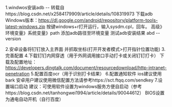 1.windwos安装adb -- 转载自https://blog.csdn.net/x2584179909/article/details/108319973
  下载adb
  Windows版本：https://dl.google.com/android/repository/platform-tools-latest-windows.zip
  按键windows+r打开运行，输入sysdm.cpl，回车。
  高级》环境变量》系统变量》path
  添加adb路径至环境变量
  测试adb安装结果 abd --version
  
2.安卓设备将钉钉放入主界面 并抓取坐标(打开开发者模式>打开指针位置功能)
3.完善配置
4.下载钉钉内网穿透（用于外网调用接口手动打卡或关闭钉钉打卡）
  下载及配置地址：https://developers.dingtalk.com/document/resourcedownload/http-intranet-penetration
5.配置百度ocr（用于识别打卡结果）
6.配置通知软件
  ios建议使用bark
  安卓用户建议使用微信配置方法请参考https://sct.ftqq.com/sendkey
7.设置端口启动
  建议：可使用软件设置为windows服务方便自启动（参考https://blog.csdn.net/tanhongwei1994/article/details/90044612） 
  BIOS设置为通电自动开机（自行百度）
